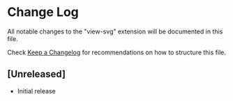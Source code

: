 # Change Log

All notable changes to the "view-svg" extension will be documented in this file.

Check [Keep a Changelog](http://keepachangelog.com/) for recommendations on how to structure this file.

## [Unreleased]

- Initial release